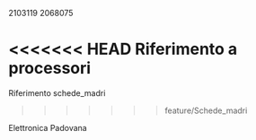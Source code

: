2103119
2068075

<<<<<<< HEAD
Riferimento a processori
=======
Riferimento schede_madri
>>>>>>> feature/Schede_madri

Elettronica Padovana
